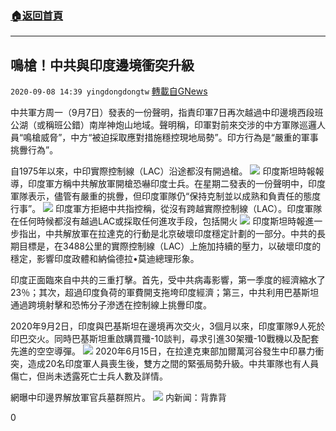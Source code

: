 ###  [:house:返回首頁](https://github.com/ourhimalayas/txt)
---

## 鳴槍！中共與印度邊境衝突升級
`2020-09-08 14:39 yingdongdongtw` [轉載自GNews](https://gnews.org/zh-hant/341707/)

中共軍方周一（9月7日）發表的一份聲明，指責印軍7日再次越過中印邊境西段班公湖（或稱班公錯）南岸神炮山地域。聲明稱，印軍對前來交涉的中方軍隊巡邏人員“鳴槍威脅”，中方“被迫採取應對措施穩控現地局勢”。印方行為是“嚴重的軍事挑釁行為”。

自1975年以來，中印實際控制線（LAC）沿途都沒有開過槍。
![](https://s3.amazonaws.com/gnews-media-offload/wp-content/uploads/2020/09/08141704/image-78.png)
印度斯坦時報報導，印度軍方稱中共解放軍開槍恐嚇印度士兵。在星期二發表的一份聲明中，印度軍隊表示，儘管有嚴重的挑釁，但印度軍隊仍“保持克制並以成熟和負責任的態度行事”。
![](https://s3.amazonaws.com/gnews-media-offload/wp-content/uploads/2020/09/08142034/image-79.png)
印度軍方拒絕中共指控稱，從沒有跨越實際控制線（LAC）。印度軍隊在任何時候都沒有越過LAC或採取任何進攻手段，包括開火
![](https://s3.amazonaws.com/gnews-media-offload/wp-content/uploads/2020/09/08142302/image-80.png)
印度斯坦時報進一步指出，中共解放軍在拉達克的行動是北京破壞印度穩定計劃的一部分。中共的長期目標是，在3488公里的實際控制線（LAC）上施加持續的壓力，以破壞印度的穩定，影響印度政體和納倫德拉•莫迪總理形象。

印度正面臨來自中共的三重打擊。首先，受中共病毒影響，第一季度的經濟縮水了23％；其次，超過印度負荷的軍費開支拖垮印度經濟；第三，中共利用巴基斯坦通過跨境射擊和恐怖分子滲透在控制線上挑釁印度。

2020年9月2日，印度與巴基斯坦在邊境再次交火，3個月以來，印度軍隊9人死於印巴交火。同時巴基斯坦重啟購買殲-10談判，尋求引進30架殲-10戰機以及配套先進的空空導彈。
![](https://s3.amazonaws.com/gnews-media-offload/wp-content/uploads/2020/09/08142538/image-81.png)
2020年6月15日，在拉達克東部加爾萬河谷發生中印暴力衝突，造成20名印度軍人員喪生後，雙方之間的緊張局勢升級。中共軍隊也有人員傷亡，但尚未透露死亡士兵人數及詳情。

網曝中印邊界解放軍官兵墓群照片。
![](https://s3.amazonaws.com/gnews-media-offload/wp-content/uploads/2020/09/08142723/image-82.png)
内新闻：背靠背

0
